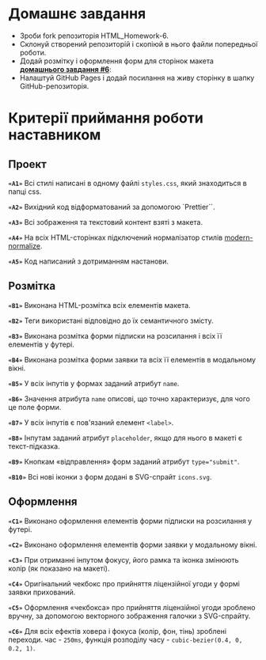 # Домашнє завдання

- Зроби fork репозиторія HTML_Homework-6.
- Склонуй створений репозиторій і скопіюй в нього файли попередньої роботи.
- Додай розмітку і оформлення форм для сторінок макета **[домашнього завдання #6](https://www.figma.com/file/1ehrLBauvVFu4mVhxsHzyZ/Web-Studio-(Version-2.1)?node-id=1%3A4613)**:
- Налаштуй GitHub Pages і додай посилання на живу сторінку в шапку GitHub-репозиторія.

# Критерії приймання роботи наставником

## Проект

**`«A1»`** Всі стилі написані в одному файлі `styles.css`, який знаходиться в папці css.

**`«A2»`** Вихідний код відформатований за допомогою `Prettier``.

**`«A3»`** Всі зображення та текстовий контент взяті з макета.

**`«A4»`** На всіх HTML-сторінках підключений нормалізатор стилів [modern-normalize](https://github.com/sindresorhus/modern-normalize).

**`«A5»`** Код написаний з дотриманням настанови.

## Розмітка

**`«B1»`** Виконана HTML-розмітка всіх елементів макета.

**`«B2»`** Теги використані відповідно до їх семантичного змісту.

**`«B3»`** Виконана розмітка форми підписки на розсилання і всіх її елементів у футері.

**`«B4»`** Виконана розмітка форми заявки та всіх її елементів в модальному вікні.

**`«B5»`** У всіх інпутів у формах заданий атрибут `name`.

**`«B6»`** Значення атрибута `name` описові, що точно характеризує, для чого це поле форми.

**`«B7»`** У всіх інпутів є пов'язаний елемент `<label>`.

**`«B8»`** Інпутам заданий атрибут `placeholder`, якщо для нього в макеті є текст-підказка.

**`«B9»`** Кнопкам «відправлення» форм заданий атрибут `type="submit"`.

**`«B10»`** Всі нові іконки з форм додані в SVG-спрайт `icons.svg`.

## Оформлення

**`«C1»`** Виконано оформлення елементів форми підписки на розсилання у футері.

**`«C2»`** Виконано оформлення елементів форми заявки у модальному вікні.

**`«C3»`** При отриманні інпутом фокусу, його рамка та іконка змінюють колір (як показано на макеті).

**`«C4»`** Оригінальний чекбокс про прийняття ліцензійної угоди у формі заявки прихований.

**`«C5»`** Оформлення «чекбокса» про прийняття ліцензійної угоди зроблено вручну, за допомогою векторного зображення галочки з SVG-спрайту.

**`«C6»`** Для всіх ефектів ховера і фокуса (колір, фон, тінь) зроблені переходи. час - `250ms`, функція розподілу часу - `cubic-bezier(0.4, 0, 0.2, 1)`.
